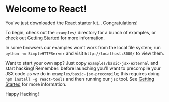 # Welcome to React!

You've just downloaded the React starter kit... Congratulations!

To begin, check out the `examples/` directory for a bunch of examples, or check out [Getting Started](https://facebook.github.io/react/docs/getting-started.html) for more information.

In some browsers our examples won't work from the local file system; run `python -m SimpleHTTPServer` and visit `http://localhost:8000/` to view them.

Want to start your own app? Just copy `examples/basic-jsx-external` and start hacking! Remember: before launching you'll want to precompile your JSX code as we do in `examples/basic-jsx-precompile`; this requires doing `npm install -g react-tools` and then running our `jsx` tool. See [Getting Started](https://facebook.github.io/react/docs/getting-started.html) for more information.

Happy Hacking!
